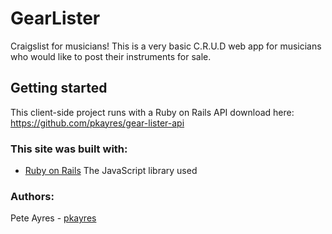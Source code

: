 # GearLister 

Craigslist for musicians! This is a very basic C.R.U.D web app for musicians who would like to post their instruments for sale. 


## Getting started

This client-side project runs with a Ruby on Rails API download here: 
https://github.com/pkayres/gear-lister-api



### This site was built with: 
- [Ruby on Rails](https://rubyonrails.org/) The JavaScript library used

### Authors: 

Pete Ayres - [pkayres](https://github.com/pkayres)

